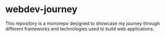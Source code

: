 # webdev-journey
This repository is a monorepo designed to showcase my journey through different frameworks and technologies used to build web applications.
